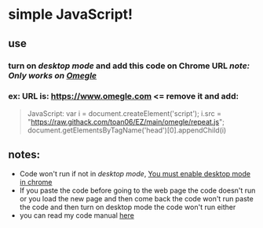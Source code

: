 # simple JavaScript!

## use ##
### turn on _*desktop mode*_ and add this code on Chrome URL _note: Only works on [Omegle](https://www.omegle.com)_
### ex: URL is: https://www.omegle.com <= remove it and add:
>JavaScript: var i = document.createElement('script'); i.src = "https://raw.githack.com/toan06/EZ/main/omegle/repeat.js"; document.getElementsByTagName('head')[0].appendChild(i)
## notes: 
* Code won't run if not in _desktop mode_, [You must enable desktop mode in chrome](https://google.com/search?q=how+to+turn+on+desktop+mode+on+chrome)
* If you paste the code before going to the web page the code doesn't run or you load the new page and then come back the code won't run paste the code and then turn on desktop mode the code won't run either
* you can read my code manual [here](https://github.com/toan06/EZ)
